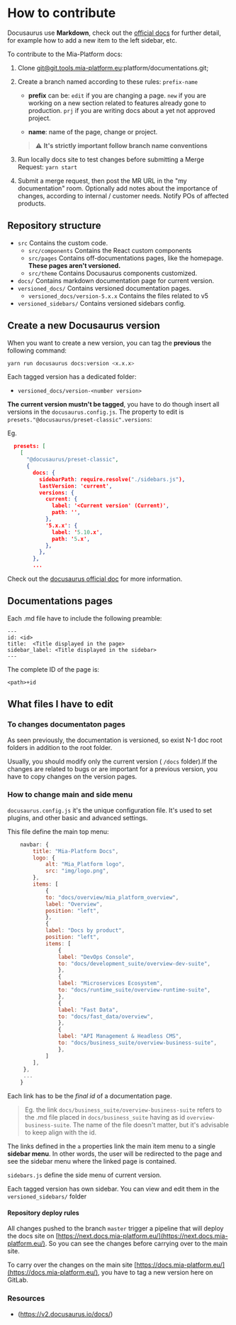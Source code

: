 # How to contribute

Docusaurus use **Markdown**, check out the [official docs](https://v2.docusaurus.io/docs/) for further detail, for example how to add a new item to the left sidebar, etc.

To contribute to the Mia-Platform docs:

1. Clone git@git.tools.mia-platform.eu:platform/documentations.git;
2. Create a branch named according to these rules:
     `prefix-name`
     - **prefix** can be:
      `edit` if you are changing a page.
      `new` if you are working on a new section related to features already gone to production.
      `prj` if you are writing docs about a yet not approved project.

     - **name**: name of the page, change or project.

     > :warning: **It's strictly important follow branch name conventions**

3. Run locally docs site to test changes before submitting a Merge Request: `yarn start`
4. Submit a merge request, then post the MR URL in the "my documentation" room. Optionally add notes about the importance of changes, according to internal / customer needs. Notify POs of affected products.

## Repository structure

- `src`
   Contains the custom code.
  - `src/components`
     Contains the React custom components
  - `src/pages`
     Contains off-documentations pages, like the homepage. **These pages aren't versioned.**
  - `src/theme`
     Contains Docusaurus components customized.
- `docs/`
   Contains markdown documentation page for current version.
- `versioned_docs/`
   Contains  versioned documentation pages.
  - `versioned_docs/version-5.x.x`
     Contains the files related to v5
- `versioned_sidebars/`
   Contains  versioned sidebars config.

## Create a new Docusaurus version

When you want to create a new version, you can tag the **previous** the following command:

```bash
yarn run docusaurus docs:version <x.x.x>
```

Each tagged version has a dedicated folder:

- `versioned_docs/version-<number version>`

**The current  version mustn't be tagged**, you have to do though insert all versions in the `docusaurus.config.js`. The property to edit is `presets."@docusaurus/preset-classic".versions`:

Eg.

```json
  presets: [
    [
      "@docusaurus/preset-classic",
      {
        docs: {
          sidebarPath: require.resolve("./sidebars.js"),
          lastVersion: 'current',
          versions: {
            current: {
              label: '<Current version' (Current)',
              path: '',
            },
            '5.x.x': {
              label: '5.10.x',
              path: '5.x',
            },
          },
        },
        ...
```

Check out the [docusaurus official doc](https://v2.docusaurus.io/docs/versioning/) for more information.

## Documentations pages

Each .md file have to include the following preamble:

```
---
id: <id>
title:  <Title displayed in the page>
sidebar_label: <Title displayed in the sidebar>
---
```

The complete ID of the page is:

 `<path>+id`

## What files I have to edit

### To changes documentaton pages

As seen previously, the documentation is versioned, so exist N-1 doc root folders in addition to the root folder.

Usually, you should modify only the current version ( `/docs` folder).If the changes are related to bugs or are important for a previous version, you have to copy changes on the version pages.

### How to change main and side menu

`docusaurus.config.js` it's the unique configuration file. It's used to set plugins, and other basic and advanced settings.

This file define the main top menu:

```js
    navbar: {
        title: "Mia-Platform Docs",
        logo: {
            alt: "Mia_Platform logo",
            src: "img/logo.png",
        },
        items: [
            {
            to: "docs/overview/mia_platform_overview",
            label: "Overview",
            position: "left",
            },
            {
            label: "Docs by product",
            position: "left",
            items: [
                {
                label: "DevOps Console",
                to: "docs/development_suite/overview-dev-suite",
                },
                {
                label: "Microservices Ecosystem",
                to: "docs/runtime_suite/overview-runtime-suite",
                },
                {
                label: "Fast Data",
                to: "docs/fast_data/overview",
                },
                {
                label: "API Management & Headless CMS",
                to: "docs/business_suite/overview-business-suite",
                },
            ]
        ],
     },
     ...
    }
```

Each link has to be the *final id* of a documentation page.

> Eg. the link `docs/business_suite/overview-business-suite` refers to the .md file placed in `docs/business_suite` having as id `overview-business-suite`. The name of the file doesn't matter, but it's advisable to keep align with the id.

The links defined in the `a` properties link the main item menu to a single **sidebar menu**. In other words, the user will be redirected to the page and see the sidebar menu where the linked page is contained.

`sidebars.js` define the side menu of current version.

Each tagged version has own sidebar. You can view and edit them in the `versioned_sidebars/` folder

#### Repository deploy rules

All changes pushed to the branch `master` trigger a pipeline that will deploy the docs site on [https://next.docs.mia-platform.eu/](https://next.docs.mia-platform.eu/). So you can see the changes before carrying over to the main site.

To carry over the changes on the main site [https://docs.mia-platform.eu/](https://docs.mia-platform.eu/), you have to tag a new version here on GitLab.

### Resources

- (<https://v2.docusaurus.io/docs/>)

[nvm]: https://github.com/creationix/nvm
